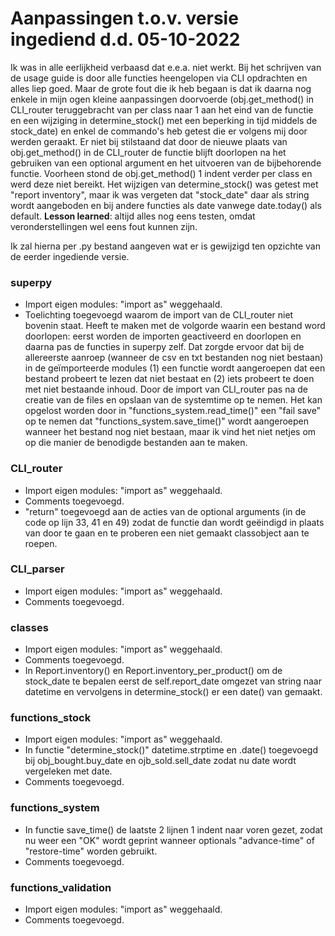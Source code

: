 # Aanpassingen t.o.v. versie ingediend d.d. 05-10-2022

Ik was in alle eerlijkheid verbaasd dat e.e.a. niet werkt. Bij het schrijven van de usage guide is door alle functies heengelopen via CLI opdrachten en alles liep goed. Maar de grote fout die ik heb begaan is dat ik daarna nog enkele in mijn ogen kleine aanpassingen doorvoerde (obj.get_method() in CLI_router teruggebracht van per class naar 1 aan het eind van de functie en een wijziging in determine_stock() met een beperking in tijd middels de stock_date) en enkel de commando's heb getest die er volgens mij door werden geraakt.
Er niet bij stilstaand dat door de nieuwe plaats van obj.get_method() in de CLI_router de functie blijft doorlopen na het gebruiken van een optional argument en het uitvoeren van de bijbehorende functie. Voorheen stond de obj.get_method() 1 indent verder per class en werd deze niet bereikt.
Het wijzigen van determine_stock() was getest met "report inventory", maar ik was vergeten dat "stock_date" daar als string wordt aangeboden en bij andere functies als date vanwege date.today() als default.
**Lesson learned**: altijd alles nog eens testen, omdat veronderstellingen wel eens fout kunnen zijn.

Ik zal hierna per .py bestand aangeven wat er is gewijzigd ten opzichte van de eerder ingediende versie.

### superpy
- Import eigen modules: "import as" weggehaald.
- Toelichting toegevoegd waarom de import van de CLI_router niet bovenin staat. Heeft te maken met de volgorde waarin een bestand word doorlopen: eerst worden de importen geactiveerd en doorlopen en daarna pas de functies in superpy zelf. Dat zorgde ervoor dat bij de allereerste aanroep (wanneer de csv en txt bestanden nog niet bestaan) in de geïmporteerde modules (1) een functie wordt aangeroepen dat een bestand probeert te lezen dat niet bestaat en (2) iets probeert te doen met niet bestaande inhoud. Door de import van CLI_router pas na de creatie van de files en opslaan van de systemtime op te nemen. Het kan opgelost worden door in "functions_system.read_time()" een "fail save" op te nemen dat "functions_system.save_time()" wordt aangeroepen wanneer het bestand nog niet bestaan, maar ik vind het niet netjes om op die manier de benodigde bestanden aan te maken.

### CLI_router
- Import eigen modules: "import as" weggehaald.
- Comments toegevoegd.
- "return" toegevoegd aan de acties van de optional arguments (in de code op lijn 33, 41 en 49) zodat de functie dan wordt geëindigd in plaats van door te gaan en te proberen een niet gemaakt classobject aan te roepen.

### CLI_parser
- Import eigen modules: "import as" weggehaald.
- Comments toegevoegd.

### classes
- Import eigen modules: "import as" weggehaald.
- Comments toegevoegd.
- In Report.inventory() en Report.inventory_per_product() om de stock_date te bepalen eerst de self.report_date omgezet van string naar datetime en vervolgens in determine_stock() er een date() van gemaakt.

### functions_stock
- Import eigen modules: "import as" weggehaald.
- In functie "determine_stock()" datetime.strptime en .date() toegevoegd bij obj_bought.buy_date en ojb_sold.sell_date zodat nu date wordt vergeleken met date.
- Comments toegevoegd.

### functions_system
- In functie save_time() de laatste 2 lijnen 1 indent naar voren gezet, zodat nu weer een "OK" wordt geprint wanneer optionals "advance-time" of "restore-time" worden gebruikt.
- Comments toegevoegd. 

### functions_validation
- Import eigen modules: "import as" weggehaald.
- Comments toegevoegd.